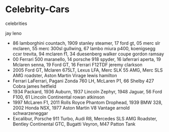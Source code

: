 # Celebrity-Cars


celebrities

jay leno
 - 86 lamborghini countach, 1909 stanley steamer, 17 ford gt, 05 merc slr mclaren, 55 merc 300sl gullwing, 67 lambo miura p400, koenigsegg ccxr trevita, 94 mclaren f1, 34 duesenberg walker coupe
gordon ramsay
 - 00 Ferrari 500 maranello, 14 porsche 918 spyder, 16 laferrari aperta, 19 Mclaren senna, 19 Ford GT, 16 Ferrari F12TDF
jeremy clarkson
 - 2005 Ford GT, Mclaren 675LT, Lexus LFA, Merc SLK 55 AMG, Merc SLS AMG roadster, Aston Martin Virage
lewis hamilton
 - Ferrari LaFerrari, Pagani Zonda 760 LH, McLaren P1, 66 Shelby 427 Cobra
james hetfield
 - 1934 Packard, 1936 Auburn, 1937 Lincoln Zephyr, 1948 Jaguar, 56 Ford F100, 61 Lincoln Continental
rowan atkinson
 - 1997 McLaren F1,  2011 Rolls Royce Phantom Drophead, 1939 BMW 328, 2002 Honda NSX, 1977 Aston Martin V8 Vantage 
arnold schwarzeneggar
 - Excalibur, Porsche 911 Turbo, Audi R8, Mercedes SLS AMG Roadster, Bentley Continental GTC, Bugatti Veyron, M47 Patton Tank
